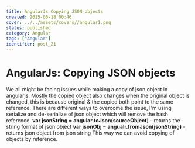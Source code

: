 ```yaml
---
title: AngularJs Copying JSON objects
created: 2015-06-18 00:46
cover: ../../assets/covers//angular1.png
status: published
category: Angular
tags: ["Angular"]
identifier: post_21
---
```

# AngularJs: Copying JSON objects

We all might be facing issues while making a copy of json object in angularjs. Mostly the copied object also changes when the original object is changed, this is because original & the copied both point to the same reference. There are different ways to overcome the issue, I'm using serialize and de-serialize of json object which will remove the hash reference. **var jsonString = angular.toJson(sourceObject**) \- returns the string format of json object **var jsonObj = angualr.fromJson(jsonString)** \- returns json object from json string This way we can avoid copying of objects by reference.
